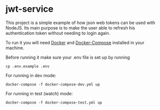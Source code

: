 # jwt-service

This project is a simple example of how json web tokens can be used with NodeJS. Its main purpose is to make the user able to refresh his authentication token without needing to login again.

To run it you will need [Docker](https://www.docker.com/) and [Docker-Compose](https://docs.docker.com/compose/) installed in your machine.

Before running it make sure your .env file is set up by running

`
cp .env.example .env
`

For running in dev mode:

`
docker-compose -f docker-compose-dev.yml up
`

For running in test (watch) mode:

`
docker-compose -f docker-compose-test.yml up
`
